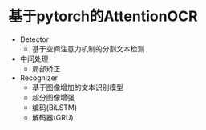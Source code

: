# 基于pytorch的AttentionOCR
- Detector
  - 基于空间注意力机制的分割文本检测
- 中间处理
  - 局部矫正
- Recognizer
  - 基于图像增加的文本识别模型
  - 超分图像增强
  - 编码(BiLSTM)
  - 解码器(GRU)
